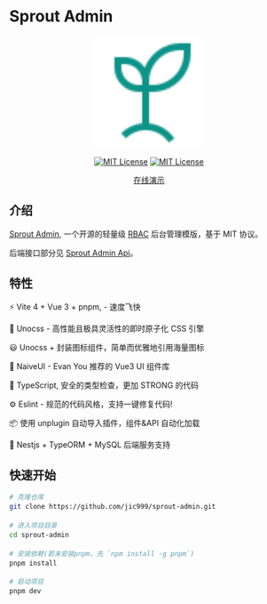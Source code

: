 # Sprout Admin

<p align="center">
  <a href="https://github.com/jic999/sprout-admin">
    <img alt="Sprout Admin" width="200" src="./public/favicon.svg">
  </a>
</p>
<p align="center">
  <a href="./LICENSE"><img alt="MIT License" src="https://badgen.net/github/license/jic999/sprout-admin"/></a>
    <a href="https://github.com/antfu/eslint-config"><img alt="MIT License" src="https://antfu.me/badge-code-style.svg"/></a>
</p>
<p align="center">
  <a href="http://8.134.163.96:2023/">在线演示</a>
</p>

## 介绍

[Sprout Admin](https://github.com/jic999/sprout-admin), 一个开源的轻量级 [RBAC](https://en.wikipedia.org/wiki/Role-based_access_control) 后台管理模版，基于 MIT 协议。

后端接口部分见 [Sprout Admin Api](https://github.com/jic999/sprout-admin-api)。

## 特性

⚡️ Vite 4 + Vue 3 + pnpm, - 速度飞快

🎨 Unocss - 高性能且极具灵活性的即时原子化 CSS 引擎

😃 Unocss + 封装图标组件，简单而优雅地引用海量图标

🍎 NaiveUI - Evan You 推荐的 Vue3 UI 组件库

🦾 TypeScript, 安全的类型检查，更加 STRONG 的代码

⚙️ Eslint - 规范的代码风格，支持一键修复代码!

📦 使用 unplugin 自动导入插件，组件&API 自动化加载

🍒 Nestjs + TypeORM + MySQL 后端服务支持

## 快速开始

```sh
# 克隆仓库
git clone https://github.com/jic999/sprout-admin.git

# 进入项目目录
cd sprout-admin

# 安装依赖(若未安装pnpm，先 `npm install -g pnpm`)
pnpm install

# 启动项目
pnpm dev
```